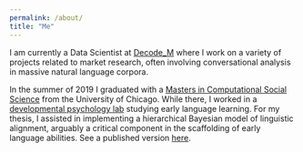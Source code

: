```yaml
---
permalink: /about/
title: "Me"
---
```


I am currently a Data Scientist at [Decode_M](https://www.decode-m.com/) where I work on a variety of projects related to market research, often involving conversational analysis in massive natural language corpora. 

In the summer of 2019 I graduated with a [Masters in Computational Social Science](https://macss.uchicago.edu/) from the University of Chicago. While there, I worked in a [developmental psychology lab](https://callab.uchicago.edu/index.html) studying early language learning. For my thesis, I assisted in implementing a hierarchical Bayesian model of linguistic alignment, arguably a critical component in the scaffolding of early language abilities. See a published version [here](../assets/files/denby_cogsci2019.pdf).